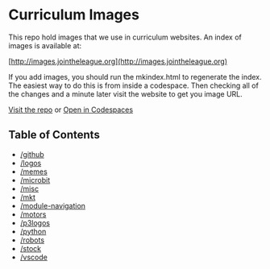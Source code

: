 # Curriculum Images

This repo hold  images that we use in curriculum websites. An index of images is available at:

   [http://images.jointheleague.org](http://images.jointheleague.org)

If you add images, you should run the mkindex.html to regenerate the index. The easiest 
way to do this is from inside a codespace. Then checking all of the changes and a minute later
visit the website to get you image URL. 

[Visit the repo](https://github.com/league-curriculum/images) or <a href="https://codespaces.new/league-curriculum/images" target="_blank" >Open in Codespaces</a>

## Table of Contents 

<!-- start generated content -->

- [/github](/github/README.md)
- [/logos](/logos/README.md)
- [/memes](/memes/README.md)
- [/microbit](/microbit/README.md)
- [/misc](/misc/README.md)
- [/mkt](/mkt/README.md)
- [/module-navigation](/module-navigation/README.md)
- [/motors](/motors/README.md)
- [/p3logos](/p3logos/README.md)
- [/python](/python/README.md)
- [/robots](/robots/README.md)
- [/stock](/stock/README.md)
- [/vscode](/vscode/README.md)
